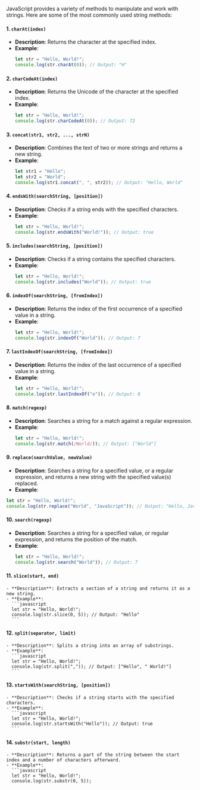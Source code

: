 JavaScript provides a variety of methods to manipulate and work with strings. Here are some of the most commonly used string methods:

#### 1. **`charAt(index)`**
   - **Description**: Returns the character at the specified index.
   - **Example**:
     ```javascript
     let str = "Hello, World!";
     console.log(str.charAt(0)); // Output: "H"
     ```

#### 2. **`charCodeAt(index)`**
   - **Description**: Returns the Unicode of the character at the specified index.
   - **Example**:
     ```javascript
     let str = "Hello, World!";
     console.log(str.charCodeAt(0)); // Output: 72
     ```

#### 3. **`concat(str1, str2, ..., strN)`**
   - **Description**: Combines the text of two or more strings and returns a new string.
   - **Example**:
     ```javascript
     let str1 = "Hello";
     let str2 = "World";
     console.log(str1.concat(", ", str2)); // Output: "Hello, World"
     ```

#### 4. **`endsWith(searchString, [position])`**
   - **Description**: Checks if a string ends with the specified characters.
   - **Example**:
     ```javascript
     let str = "Hello, World!";
     console.log(str.endsWith("World!")); // Output: true
     ```

#### 5. **`includes(searchString, [position])`**
   - **Description**: Checks if a string contains the specified characters.
   - **Example**:
     ```javascript
     let str = "Hello, World!";
     console.log(str.includes("World")); // Output: true
     ```

#### 6. **`indexOf(searchString, [fromIndex])`**
   - **Description**: Returns the index of the first occurrence of a specified value in a string.
   - **Example**:
     ```javascript
     let str = "Hello, World!";
     console.log(str.indexOf("World")); // Output: 7
     ```

#### 7. **`lastIndexOf(searchString, [fromIndex])`**
   - **Description**: Returns the index of the last occurrence of a specified value in a string.
   - **Example**:
     ```javascript
     let str = "Hello, World!";
     console.log(str.lastIndexOf("o")); // Output: 8
     ```

#### 8. **`match(regexp)`**
   - **Description**: Searches a string for a match against a regular expression.
   - **Example**:
     ```javascript
     let str = "Hello, World!";
     console.log(str.match(/World/)); // Output: ["World"]
     ```

#### 9. **`replace(searchValue, newValue)`**
- **Description**: Searches a string for a specified value, or a regular expression, and returns a new string with the specified value(s) replaced.
- **Example**:
```javascript
let str = "Hello, World!";
console.log(str.replace("World", "JavaScript")); // Output: "Hello, JavaScript!"
```

#### 10. `search(regexp)`

- **Description**: Searches a string for a specified value, or regular expression, and returns the position of the match.
- **Example**:
  ```javascript
  let str = "Hello, World!";
  console.log(str.search("World")); // Output: 7
  ```

#### 11. **`slice(start, end)`**
    - **Description**: Extracts a section of a string and returns it as a new string.
    - **Example**:
      ```javascript
      let str = "Hello, World!";
      console.log(str.slice(0, 5)); // Output: "Hello"
      ```

#### 12. **`split(separator, limit)`**
    - **Description**: Splits a string into an array of substrings.
    - **Example**:
      ```javascript
      let str = "Hello, World!";
      console.log(str.split(",")); // Output: ["Hello", " World!"]
      ```

#### 13. **`startsWith(searchString, [position])`**
    - **Description**: Checks if a string starts with the specified characters.
    - **Example**:
      ```javascript
      let str = "Hello, World!";
      console.log(str.startsWith("Hello")); // Output: true
      ```

#### 14. **`substr(start, length)`**
    - **Description**: Returns a part of the string between the start index and a number of characters afterward.
    - **Example**:
      ```javascript
      let str = "Hello, World!";
      console.log(str.substr(0, 5));